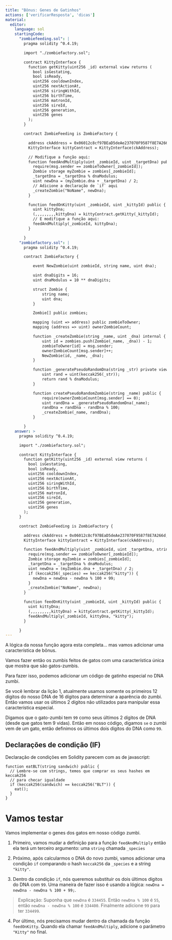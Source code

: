 ```yaml
---
title: "Bônus: Genes de Gatinhos"
actions: ['verificarResposta', 'dicas']
material:
  editor:
    language: sol
    startingCode:
      "zombiefeeding.sol": |
        pragma solidity ^0.4.19;

        import "./zombiefactory.sol";

        contract KittyInterface {
          function getKitty(uint256 _id) external view returns (
            bool isGestating,
            bool isReady,
            uint256 cooldownIndex,
            uint256 nextActionAt,
            uint256 siringWithId,
            uint256 birthTime,
            uint256 matronId,
            uint256 sireId,
            uint256 generation,
            uint256 genes
          );
        }

        contract ZombieFeeding is ZombieFactory {

          address ckAddress = 0x06012c8cf97BEaD5deAe237070F9587f8E7A266d;
          KittyInterface kittyContract = KittyInterface(ckAddress);

          // Modifique a função aqui:
          function feedAndMultiply(uint _zombieId, uint _targetDna) public {
            require(msg.sender == zombieToOwner[_zombieId]);
            Zombie storage myZombie = zombies[_zombieId];
            _targetDna = _targetDna % dnaModulus;
            uint newDna = (myZombie.dna + _targetDna) / 2;
            // Adicione a declaração de `if` aqui
            _createZombie("NoName", newDna);
          }

          function feedOnKitty(uint _zombieId, uint _kittyId) public {
            uint kittyDna;
            (,,,,,,,,,kittyDna) = kittyContract.getKitty(_kittyId);
            // E modifique a função aqui:
            feedAndMultiply(_zombieId, kittyDna);
          }

        }
      "zombiefactory.sol": |
        pragma solidity ^0.4.19;

        contract ZombieFactory {

            event NewZombie(uint zombieId, string name, uint dna);

            uint dnaDigits = 16;
            uint dnaModulus = 10 ** dnaDigits;

            struct Zombie {
                string name;
                uint dna;
            }

            Zombie[] public zombies;

            mapping (uint => address) public zombieToOwner;
            mapping (address => uint) ownerZombieCount;

            function _createZombie(string _name, uint _dna) internal {
                uint id = zombies.push(Zombie(_name, _dna)) - 1;
                zombieToOwner[id] = msg.sender;
                ownerZombieCount[msg.sender]++;
                NewZombie(id, _name, _dna);
            }

            function _generatePseudoRandomDna(string _str) private view returns (uint) {
                uint rand = uint(keccak256(_str));
                return rand % dnaModulus;
            }

            function createPseudoRandomZombie(string _name) public {
                require(ownerZombieCount[msg.sender] == 0);
                uint randDna = _generatePseudoRandomDna(_name);
                randDna = randDna - randDna % 100;
                _createZombie(_name, randDna);
            }

        }
    answer: >
      pragma solidity ^0.4.19;

      import "./zombiefactory.sol";

      contract KittyInterface {
        function getKitty(uint256 _id) external view returns (
          bool isGestating,
          bool isReady,
          uint256 cooldownIndex,
          uint256 nextActionAt,
          uint256 siringWithId,
          uint256 birthTime,
          uint256 matronId,
          uint256 sireId,
          uint256 generation,
          uint256 genes
        );
      }

      contract ZombieFeeding is ZombieFactory {

        address ckAddress = 0x06012c8cf97BEaD5deAe237070F9587f8E7A266d;
        KittyInterface kittyContract = KittyInterface(ckAddress);

        function feedAndMultiply(uint _zombieId, uint _targetDna, string _species) public {
          require(msg.sender == zombieToOwner[_zombieId]);
          Zombie storage myZombie = zombies[_zombieId];
          _targetDna = _targetDna % dnaModulus;
          uint newDna = (myZombie.dna + _targetDna) / 2;
          if (keccak256(_species) == keccak256("kitty")) {
            newDna = newDna - newDna % 100 + 99;
          }
          _createZombie("NoName", newDna);
        }

        function feedOnKitty(uint _zombieId, uint _kittyId) public {
          uint kittyDna;
          (,,,,,,,,,kittyDna) = kittyContract.getKitty(_kittyId);
          feedAndMultiply(_zombieId, kittyDna, "kitty");
        }

      }
---
```


A lógica da nossa função agora esta completa... mas vamos adicionar uma característica de bônus.

Vamos fazer então os zumbis feitos de gatos com uma característica única que mostra que são gatos-zumbis.

Para fazer isso, podemos adicionar um código de gatinho especial no DNA zumbi.

Se você lembrar da lição 1, atualmente usamos somente os primeiros 12 dígitos do nosso DNA de 16 dígitos para determinar a aparência do zumbi. Então vamos usar os últimos 2 dígitos não utilizados para manipular essa característica especial.

Digamos que o gato-zumbi tem `99` como seus últimos 2 dígitos de DNA (desde que gatos tem 9 vidas). Então em nosso código, digamos `se` o zumbi vem de um gato, então definimos os últimos dois dígitos do DNA como `99`.

## Declarações de condição (IF)

Declaração de condições em Solidity parecem com as de javascript:

```
function eatBLT(string sandwich) public {
  // Lembre-se com strings, temos que comprar os seus hashes em keccak256
  // para checar igualdade
  if (keccak256(sandwich) == keccak256("BLT")) {
    eat();
  }
}
```

# Vamos testar

Vamos implementar o genes dos gatos em nosso código zumbi.

1. Primeiro, vamos mudar a definição para a função `feedAndMultiply` então ela terá um terceiro argumento: uma `string` chamada `_species`

2. Próximo, após calcularmos o DNA do novo zumbi, vamos adicionar uma condição `if` comparando o hash  `keccak256` da `_species` e a string `"kitty"`.

3. Dentro da condição `if`, nós queremos substituir os dois últimos dígitos do DNA com `99`. Uma maneira de fazer isso é usando a lógica: `newDna = newDna - newDna % 100 + 99;`.

  > Explicação: Suponha que `newDna` é `334455`. Então `newDna % 100` é `55`, então `newDna - newDna % 100` é `334400`. Finalmente adicione `99` para ter `334499`.

4. Por último, nós precisamos mudar dentro da chamada da função `feedOnKitty`. Quando ela chamar `feedAndMultiply`, adicione o parâmetro `"Kitty"` no final.
